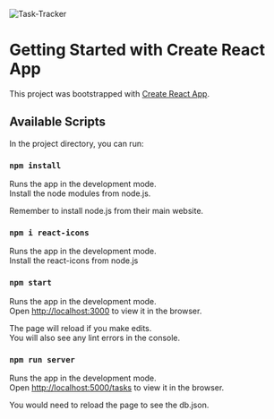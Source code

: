 ![Task-Tracker](https://user-images.githubusercontent.com/64706364/122359515-32d12000-cf88-11eb-9e2b-80306538cbd8.png)


# Getting Started with Create React App

This project was bootstrapped with [Create React App](https://github.com/facebook/create-react-app).

## Available Scripts

In the project directory, you can run:

### `npm install`

Runs the app in the development mode.\
Install the node modules from node.js.

Remember to install node.js from their main website.

### `npm i react-icons`

Runs the app in the development mode.\
Install the react-icons from node.js

### `npm start`

Runs the app in the development mode.\
Open [http://localhost:3000](http://localhost:3000) to view it in the browser.

The page will reload if you make edits.\
You will also see any lint errors in the console.

### `npm run server`

Runs the app in the development mode.\
Open [http://localhost:5000/tasks](http://localhost:5000/tasks) to view it in the browser.

You would need to reload the page to see the db.json.
